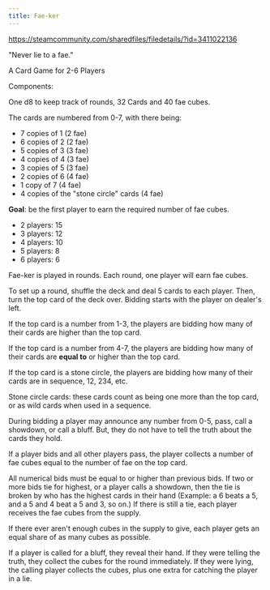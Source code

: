 ```yaml
---
title: Fae-ker
---
```


https://steamcommunity.com/sharedfiles/filedetails/?id=3411022136

"Never lie to a fae."

A Card Game for 2-6 Players

Components:

One d8 to keep track of rounds, 32 Cards and 40 fae cubes.

The cards are numbered from 0-7, with there being:

- 7 copies of 1 (2 fae)
- 6 copies of 2 (2 fae)
- 5 copies of 3 (3 fae)
- 4 copies of 4 (3 fae)
- 3 copies of 5 (3 fae)
- 2 copies of 6 (4 fae)
- 1 copy of 7 (4 fae)
- 4 copies of the "stone circle" cards (4 fae)

**Goal**: be the first player to earn the required number of fae cubes.

- 2 players: 15
- 3 players: 12
- 4 players: 10
- 5 players: 8
- 6 players: 6

Fae-ker is played in rounds. Each round, one player will earn fae cubes.

To set up a round, shuffle the deck and deal 5 cards to each player. Then, turn the top card of the deck over. Bidding starts with the player on dealer's left. 

If the top card is a number from 1-3, the players are bidding how many of their cards are higher than the top card. 

If the top card is a number from 4-7, the players are bidding how many of their cards are **equal to** or higher than the top card.

If the top card is a stone circle, the players are bidding how many of their cards are in sequence, 12, 234, etc.

Stone circle cards: these cards count as being one more than the top card, or as wild cards when used in a sequence.

During bidding a player may announce any number from 0-5, pass, call a showdown, or call a bluff. But, they do not have to tell the truth about the cards they hold. 

If a player bids and all other players pass, the player collects a number of fae cubes equal to the number of fae on the top card.

All numerical bids must be equal to or higher than previous bids. If two or more bids tie for highest, or a player calls a showdown, then the tie is broken by who has the highest cards in their hand (Example: a 6 beats a 5, and a 5 and 4 beat a 5 and 3, so on.) If there is still a tie, each player receives the fae cubes from the supply. 

If there ever aren't enough cubes in the supply to give, each player gets an equal share of as many cubes as possible.

If a player is called for a bluff, they reveal their hand. If they were telling the truth, they collect the cubes for the round immediately. If they were lying, the calling player collects the cubes, plus one extra for catching the player in a lie.

